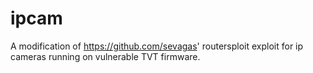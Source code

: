 # ipcam
A modification of https://github.com/sevagas' routersploit exploit for ip cameras running on vulnerable TVT firmware.
